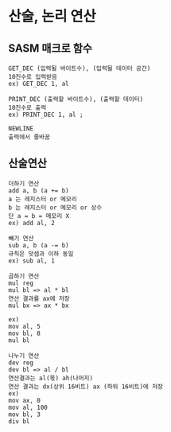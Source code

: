 # 산술, 논리 연산

## SASM 매크로 함수

    GET_DEC (입력될 바이트수), (입력될 데이터 공간)
    10진수로 입력받음
    ex) GET_DEC 1, al

    PRINT_DEC (출력할 바이트수), (출력할 데이터)
    10진수로 출력
    ex) PRINT_DEC 1, al ; 

    NEWLINE
    출력에서 줄바꿈

## 산술연산

    더하기 연산
    add a, b (a += b)
    a 는 레지스터 or 메모리
    b 는 레지스터 or 메모리 or 상수
    단 a = b = 메모리 X
    ex) add al, 2

    빼기 연산
    sub a, b (a -= b)
    규칙은 덧셈과 이하 동일
    ex) sub al, 1

    곱하기 연산
    mul reg
    mul bl => al * bl
    연산 결과를 ax에 저장
    mul bx => ax * bx

    ex)
    mov al, 5
    mov bl, 8
    mul bl

    나누기 연산
    dev reg
    dev bl => al / bl
    연산결과는 al(몫) ah(나머지)
    연산 결과는 dx(상위 16비트) ax (하위 16비트)에 저장
    ex)
    mov ax, 0
    mov al, 100
    mov bl, 3
    div bl

    